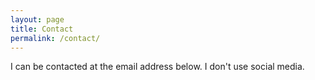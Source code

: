```yaml
---
layout: page
title: Contact 
permalink: /contact/
---
```


I can be contacted at the email address below. I don't use social media.

<div id="contact"></div>



